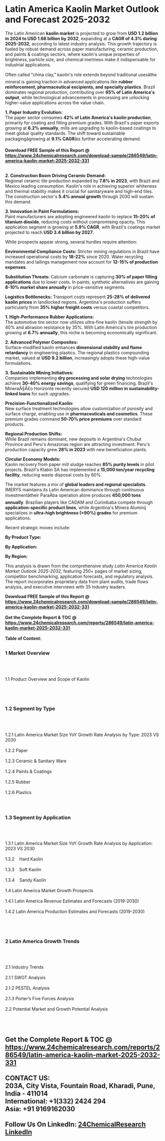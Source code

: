 <h1>Latin America Kaolin Market Outlook and Forecast 2025-2032</h1><p>The Latin American <strong>kaolin market</strong> is projected to grow from <strong>USD 1.2 billion in 2024 to USD 1.68 billion by 2032</strong>, expanding at a <strong>CAGR of 4.3% during 2025-2032</strong>, according to latest industry analysis. This growth trajectory is fueled by robust demand across paper manufacturing, ceramic production, and paints &amp; coatings sectors, where kaolin's unique properties of brightness, particle size, and chemical inertness make it indispensable for industrial applications.</p><p>Often called "china clay," kaolin's role extends beyond traditional usesâthe mineral is gaining traction in advanced applications like <strong>rubber reinforcement, pharmaceutical excipients, and specialty plastics</strong>. Brazil dominates regional production, contributing over <strong>65% of Latin America's output</strong>, while technological advancements in processing are unlocking higher-value applications across the value chain.</p><p><strong>1. Paper Industry Evolution:</strong><br>
The paper sector consumes <strong>42% of Latin America's kaolin production</strong>, primarily for coating and filling premium grades. With Brazil's paper exports growing at <strong>6.2% annually</strong>, mills are upgrading to kaolin-based coatings to meet global quality standards. The shift toward sustainable packagingâgrowing at <strong>9.1% CAGR</strong>âis further accelerating demand.</p><div><b>Download FREE Sample of this Report @ 
            <a href="https://www.24chemicalresearch.com/download-sample/286549/latin-america-kaolin-market-2025-2032-331">
            https://www.24chemicalresearch.com/download-sample/286549/latin-america-kaolin-market-2025-2032-331</a></b></div><br><p><strong>2. Construction Boom Driving Ceramic Demand:</strong><br>
Regional ceramic tile production expanded by <strong>7.8% in 2023</strong>, with Brazil and Mexico leading consumption. Kaolin's role in achieving superior whiteness and thermal stability makes it crucial for sanitaryware and high-end tiles. The construction sector's <strong>5.4% annual growth</strong> through 2030 will sustain this demand.</p><p><strong>3. Innovation in Paint Formulations:</strong><br>
Paint manufacturers are adopting engineered kaolin to replace <strong>15-20% of titanium dioxide</strong>, reducing costs without compromising opacity. This application segment is growing at <strong>5.9% CAGR</strong>, with Brazil's coatings market projected to reach <strong>USD 3.4 billion by 2027</strong>.</p><p>While prospects appear strong, several hurdles require attention:</p><p><strong>Environmental Compliance Costs:</strong> Stricter mining regulations in Brazil have increased operational costs by <strong>18-22%</strong> since 2020. Water recycling mandates and tailings management now account for <strong>12-15% of production expenses</strong>.</p><p><strong>Substitution Threats:</strong> Calcium carbonate is capturing <strong>30% of paper filling applications</strong> due to lower costs. In paints, synthetic alternatives are gaining <strong>8-10% market share annually</strong> in price-sensitive segments.</p><p><strong>Logistics Bottlenecks:</strong> Transport costs represent <strong>25-28% of delivered kaolin prices</strong> in landlocked regions. Argentina's production suffers particularly from <strong>35% higher freight costs</strong> versus coastal competitors.</p><p><strong>1. High-Performance Rubber Applications:</strong><br>
The automotive tire sector now utilizes ultra-fine kaolin (tensile strength by 40% and abrasion resistance by 35%. With Latin America's tire production growing at <strong>6.7% annually</strong>, this niche is becoming economically significant.</p><p><strong>2. Advanced Polymer Composites:</strong><br>
Surface-modified kaolin enhances <strong>dimensional stability and flame retardancy</strong> in engineering plastics. The regional plastics compounding market, valued at <strong>USD 9.2 billion</strong>, increasingly adopts these high-value formulations.</p><p><strong>3. Sustainable Mining Initiatives:</strong><br>
Companies implementing <strong>dry processing and solar drying</strong> technologies achieve <strong>30-40% energy savings</strong>, qualifying for green financing. Brazil's MineraÃ§Ã£o Horizonte recently secured <strong>USD 120 million in sustainability-linked loans</strong> for such upgrades.</p><p><strong>Precision-Functionalized Kaolin:</strong><br>
	New surface treatment technologies allow customization of porosity and surface charge, enabling use in <strong>pharmaceuticals and cosmetics</strong>. These premium grades command <strong>50-70% price premiums</strong> over standard products.</p><p><strong>Regional Production Shifts:</strong><br>
	While Brazil remains dominant, new deposits in Argentina's Chubut Province and Peru's Amazonas region are attracting investment. Peru's production capacity grew <strong>28% in 2023</strong> with new beneficiation plants.</p><p><strong>Circular Economy Models:</strong><br>
	Kaolin recovery from paper mill sludge reaches <strong>85% purity levels</strong> in pilot projects. Brazil's Klabin SA has implemented a <strong>15,000 ton/year recycling facility</strong>, reducing waste disposal costs by 60%.</p><p>The market features a mix of <strong>global leaders and regional specialists</strong>. IMERYS maintains its Latin American dominance through continuous investmentâtheir ParaÃ­ba operation alone produces <strong>450,000 tons annually</strong>. Brazilian players like CADAM and Curimbaba compete through <strong>application-specific product lines</strong>, while Argentina's Minera Aluminij specializes in <strong>ultra-high brightness (&gt;90%) grades</strong> for premium applications.</p><p>Recent strategic moves include:</p><p><strong>By Product Type:</strong></p><p><strong>By Application:</strong></p><p><strong>By Region:</strong></p><p>This analysis is drawn from the comprehensive study <em>Latin America Kaolin Market Outlook 2025-2032</em>, featuring 250+ pages of market sizing, competitor benchmarking, application forecasts, and regulatory analysis. The report incorporates proprietary data from plant audits, trade flows analysis, and executive interviews with 35 industry leaders.</p><div><b>Download FREE Sample of this Report @ 
            <a href="https://www.24chemicalresearch.com/download-sample/286549/latin-america-kaolin-market-2025-2032-331">
            https://www.24chemicalresearch.com/download-sample/286549/latin-america-kaolin-market-2025-2032-331</a></b></div><br><div><b>Get the Complete Report & TOC @ 
            <a href="https://www.24chemicalresearch.com/reports/286549/latin-america-kaolin-market-2025-2032-331">
            https://www.24chemicalresearch.com/reports/286549/latin-america-kaolin-market-2025-2032-331</a></b></div><br>
            <b>Table of Content:</b><p><h2><span style="font-size:16px"><strong>1 Market Overview&nbsp;&nbsp; &nbsp;</strong></span></h2><br />
<br />
<p>1.1 Product Overview and Scope of Kaolin&nbsp;</p><br />
<br />
<h2><strong><span style="font-size:16px">1.2 Segment by Type&nbsp;&nbsp; &nbsp;</span></strong></h2><br />
<br />
<p>1.2.1 Latin America Market Size YoY Growth Rate Analysis by Type: 2023 VS 2030&nbsp;&nbsp; &nbsp;<br /><br />
1.2.2 Paper&nbsp;&nbsp; &nbsp;<br /><br />
1.2.3 Ceramic & Sanitary Ware<br /><br />
1.2.4 Paints & Coatings<br /><br />
1.2.5 Rubber<br /><br />
1.2.6 Plastics<br /><br />
<br />
<h2><span style="font-size:16px"><strong>1.3 Segment by Application&nbsp;&nbsp;</strong></span></h2><br />
<br />
<p>1.3.1 Latin America Market Size YoY Growth Rate Analysis by Application: 2023 VS 2030&nbsp;&nbsp; &nbsp;<br /><br />
1.3.2&nbsp;&nbsp; &nbsp;Hard Kaolin<br /><br />
1.3.3&nbsp;&nbsp; &nbsp;Soft Kaolin<br /><br />
1.3.4&nbsp;&nbsp; &nbsp;Sandy Kaolin<br /><br />
1.4 Latin America Market Growth Prospects&nbsp;&nbsp; &nbsp;<br /><br />
1.4.1 Latin America Revenue Estimates and Forecasts (2019-2030)&nbsp;&nbsp; &nbsp;<br /><br />
1.4.2 Latin America Production Estimates and Forecasts (2019-2030)&nbsp;&nbsp;</p><br />
<br />
<h2><span style="font-size:16px"><strong>2 Latin America Growth Trends&nbsp;&nbsp; &nbsp;</strong></span></h2><br />
<br />
<p>2.1 Industry Trends&nbsp;&nbsp; &nbsp;<br /><br />
2.1.1 SWOT Analysis&nbsp;&nbsp; &nbsp;<br /><br />
2.1.2 PESTEL Analysis&nbsp;&nbsp; &nbsp;<br /><br />
2.1.3 Porter&rsquo;s Five Forces Analysis&nbsp;&nbsp; &nbsp;<br /><br />
2.2 Potential Market and Growth Potential Analysis&nbsp;&nbsp; &nbsp;</p><br />
<br />
<h2><span style</p><div><b>Get the Complete Report & TOC @ 
            <a href="https://www.24chemicalresearch.com/reports/286549/latin-america-kaolin-market-2025-2032-331">
            https://www.24chemicalresearch.com/reports/286549/latin-america-kaolin-market-2025-2032-331</a></b></div><br><b>CONTACT US:</b><br>
            203A, City Vista, Fountain Road, Kharadi, Pune, India - 411014<br>
            International: +1(332) 2424 294<br>
            Asia: +91 9169162030 <br><br>
            Follow Us On LinkedIn: <a href="https://www.linkedin.com/company/24chemicalresearch/">24ChemicalResearch LinkedIn</a>